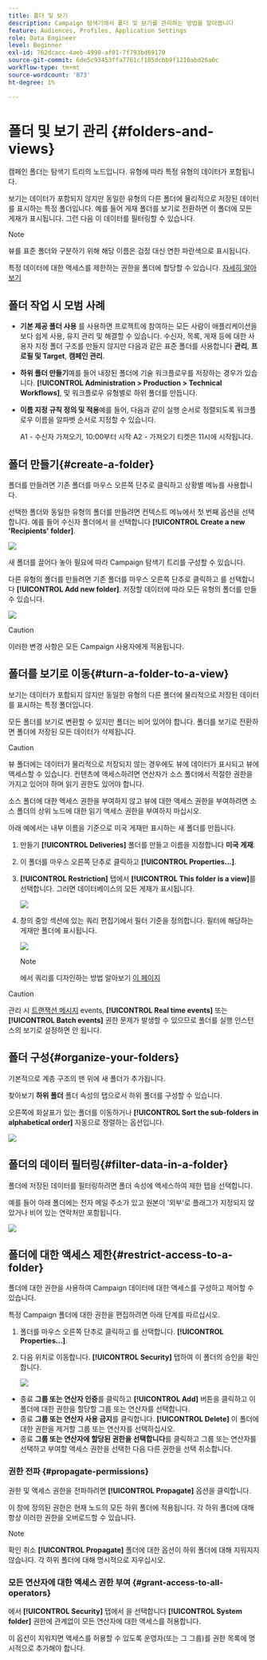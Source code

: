 ```yaml
---
title: 폴더 및 보기
description: Campaign 탐색기에서 폴더 및 보기를 관리하는 방법을 알아봅니다
feature: Audiences, Profiles, Application Settings
role: Data Engineer
level: Beginner
exl-id: 762dcacc-4aeb-4990-af01-7f793bd69170
source-git-commit: 6de5c93453ffa7761cf185dcbb9f1210abd26a0c
workflow-type: tm+mt
source-wordcount: '873'
ht-degree: 1%

---
```


# 폴더 및 보기 관리 {#folders-and-views}

캠페인 폴더는 탐색기 트리의 노드입니다. 유형에 따라 특정 유형의 데이터가 포함됩니다.

보기는 데이터가 포함되지 않지만 동일한 유형의 다른 폴더에 물리적으로 저장된 데이터를 표시하는 특정 폴더입니다. 예를 들어 게재 폴더를 보기로 전환하면 이 폴더에 모든 게재가 표시됩니다. 그런 다음 이 데이터를 필터링할 수 있습니다.


>[!NOTE]
>뷰를 표준 폴더와 구분하기 위해 해당 이름은 검정 대신 연한 파란색으로 표시됩니다.

특정 데이터에 대한 액세스를 제한하는 권한을 폴더에 할당할 수 있습니다. [자세히 알아보기](#restrict-access-to-a-folder)

## 폴더 작업 시 모범 사례

* **기본 제공 폴더 사용** 를 사용하면 프로젝트에 참여하는 모든 사람이 애플리케이션을 보다 쉽게 사용, 유지 관리 및 해결할 수 있습니다. 수신자, 목록, 게재 등에 대한 사용자 지정 폴더 구조를 만들지 않지만 다음과 같은 표준 폴더를 사용합니다 **관리**, **프로필 및 Target**, **캠페인 관리**.

* **하위 폴더 만들기**&#x200B;예를 들어 내장된 폴더에 기술 워크플로우를 저장하는 경우가 있습니다. **[!UICONTROL Administration > Production > Technical Workflows]**, 및 워크플로우 유형별로 하위 폴더를 만듭니다.

* **이름 지정 규칙 정의 및 적용**&#x200B;예를 들어, 다음과 같이 실행 순서로 정렬되도록 워크플로우 이름을 알파벳 순서로 지정할 수 있습니다.

   A1 - 수신자 가져오기, 10:00부터 시작 A2 - 가져오기 티켓은 11시에 시작됩니다.

## 폴더 만들기{#create-a-folder}

폴더를 만들려면 기존 폴더를 마우스 오른쪽 단추로 클릭하고 상황별 메뉴를 사용합니다.

선택한 폴더와 동일한 유형의 폴더를 만들려면 컨텍스트 메뉴에서 첫 번째 옵션을 선택합니다. 예를 들어 수신자 폴더에서 을 선택합니다 **[!UICONTROL Create a new 'Recipients' folder]**.

![](assets/create-recipient-folder.png)

새 폴더를 끌어다 놓아 필요에 따라 Campaign 탐색기 트리를 구성할 수 있습니다.

다른 유형의 폴더를 만들려면 기존 폴더를 마우스 오른쪽 단추로 클릭하고 를 선택합니다 **[!UICONTROL Add new folder]**. 저장할 데이터에 따라 모든 유형의 폴더를 만들 수 있습니다.

![](assets/add-new-folder.png)

>[!CAUTION]
>이러한 변경 사항은 모든 Campaign 사용자에게 적용됩니다.

## 폴더를 보기로 이동{#turn-a-folder-to-a-view}

보기는 데이터가 포함되지 않지만 동일한 유형의 다른 폴더에 물리적으로 저장된 데이터를 표시하는 특정 폴더입니다.

모든 폴더를 보기로 변환할 수 있지만 폴더는 비어 있어야 합니다. 폴더를 보기로 전환하면 폴더에 저장된 모든 데이터가 삭제됩니다.

>[!CAUTION]
>
>뷰 폴더에는 데이터가 물리적으로 저장되지 않는 경우에도 뷰에 데이터가 표시되고 뷰에 액세스할 수 있습니다. 컨텐츠에 액세스하려면 연산자가 소스 폴더에서 적절한 권한을 가지고 있어야 하며 읽기 권한도 있어야 합니다.
>
>소스 폴더에 대한 액세스 권한을 부여하지 않고 뷰에 대한 액세스 권한을 부여하려면 소스 폴더의 상위 노드에 대한 읽기 액세스 권한을 부여하지 마십시오.

아래 예에서는 내부 이름을 기준으로 미국 게재만 표시하는 새 폴더를 만듭니다.

1. 만들기 **[!UICONTROL Deliveries]** 폴더를 만들고 이름을 지정합니다 **미국 게재**.
1. 이 폴더를 마우스 오른쪽 단추로 클릭하고 **[!UICONTROL Properties...]**.
1. **[!UICONTROL Restriction]** 탭에서 **[!UICONTROL This folder is a view]**&#x200B;를 선택합니다. 그러면 데이터베이스의 모든 게재가 표시됩니다.

   ![](assets/this-folder-is-a-view.png)

1. 창의 중앙 섹션에 있는 쿼리 편집기에서 필터 기준을 정의합니다. 필터에 해당하는 게재만 폴더에 표시됩니다.

   ![](assets/filter-view.png)

   >[!NOTE]
   >
   >에서 쿼리를 디자인하는 방법 알아보기 [이 페이지](create-filters.md#advanced-filters)


>[!CAUTION]
>
>관리 시 [트랜잭션 메시지](../send/transactional.md) events, **[!UICONTROL Real time events]** 또는 **[!UICONTROL Batch events]** 권한 문제가 발생할 수 있으므로 폴더를 실행 인스턴스의 보기로 설정하면 안 됩니다.

## 폴더 구성{#organize-your-folders}

기본적으로 계층 구조의 맨 위에 새 폴더가 추가됩니다.

찾아보기 **하위 폴더** 폴더 속성의 탭으로서 하위 폴더를 구성할 수 있습니다.

오른쪽에 화살표가 있는 폴더를 이동하거나 **[!UICONTROL Sort the sub-folders in alphabetical order]** 자동으로 정렬하는 옵션입니다.

![](assets/sort-folders.png)


## 폴더의 데이터 필터링{#filter-data-in-a-folder}

폴더에 저장된 데이터를 필터링하려면 폴더 속성에 액세스하여 제한 탭을 선택합니다.

예를 들어 아래 폴더에는 전자 메일 주소가 있고 원본이 &#39;외부&#39;로 플래그가 지정되지 않았거나 비어 있는 연락처만 포함됩니다.

![](assets/add-a-filter-to-a-folder.png)


## 폴더에 대한 액세스 제한{#restrict-access-to-a-folder}

폴더에 대한 권한을 사용하여 Campaign 데이터에 대한 액세스를 구성하고 제어할 수 있습니다.

특정 Campaign 폴더에 대한 권한을 편집하려면 아래 단계를 따르십시오.

1. 폴더를 마우스 오른쪽 단추로 클릭하고 를 선택합니다. **[!UICONTROL Properties...]**.
1. 다음 위치로 이동합니다. **[!UICONTROL Security]** 탭하여 이 폴더의 승인을 확인합니다.

   ![](assets/folder-permissions.png)

* 종료 **그룹 또는 연산자 인증**&#x200B;를 클릭하고 **[!UICONTROL Add]** 버튼을 클릭하고 이 폴더에 대한 권한을 할당할 그룹 또는 연산자를 선택합니다.
* 종료 **그룹 또는 연산자 사용 금지**&#x200B;를 클릭합니다. **[!UICONTROL Delete]** 이 폴더에 대한 권한을 제거할 그룹 또는 연산자를 선택하십시오.
* 종료 **그룹 또는 연산자에 할당된 권한을 선택합니다**&#x200B;를 클릭하고 그룹 또는 연산자를 선택하고 부여할 액세스 권한을 선택한 다음 다른 권한을 선택 취소합니다.

### 권한 전파 {#propagate-permissions}

권한 및 액세스 권한을 전파하려면 **[!UICONTROL Propagate]** 옵션을 클릭합니다.

이 창에 정의된 권한은 현재 노드의 모든 하위 폴더에 적용됩니다. 각 하위 폴더에 대해 항상 이러한 권한을 오버로드할 수 있습니다.

>[!NOTE]
>
>확인 취소 **[!UICONTROL Propagate]** 폴더에 대한 옵션이 하위 폴더에 대해 지워지지 않습니다. 각 하위 폴더에 대해 명시적으로 지우십시오.

### 모든 연산자에 대한 액세스 권한 부여 {#grant-access-to-all-operators}

에서 **[!UICONTROL Security]** 탭에서 을 선택합니다 **[!UICONTROL System folder]** 권한에 관계없이 모든 연산자에 대한 액세스를 허용합니다.

이 옵션이 지워지면 액세스를 허용할 수 있도록 운영자(또는 그 그룹)를 권한 목록에 명시적으로 추가해야 합니다.
